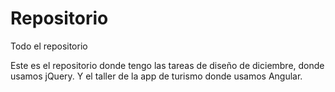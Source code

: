 # Repositorio
Todo el repositorio

Este es el repositorio donde tengo las tareas de diseño de diciembre, donde usamos jQuery. 
Y el taller de la app de turismo donde usamos Angular.
